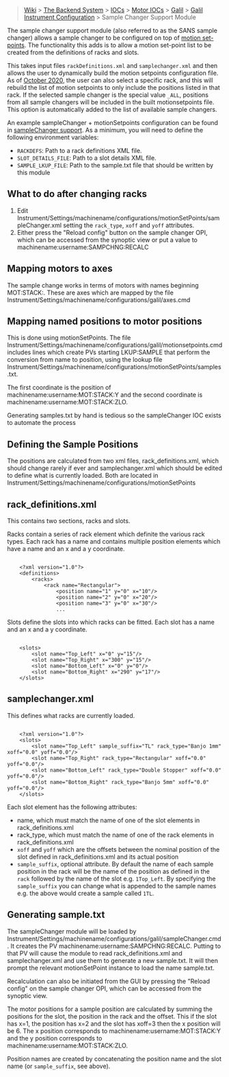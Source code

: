 > [Wiki](Home) > [The Backend System](The-Backend-System) > [IOCs](IOCs) > [Motor IOCs](Motor-IOCs) > [Galil](Galil) > [Galil Instrument Configuration](https://github.com/ISISComputingGroup/ibex_developers_manual/wiki/Galil-Instrument-Configuration) > Sample Changer Support Module

The sample changer support module (also referred to as the SANS sample changer) allows a sample changer to be configured on top of [motion set-points](Motion-Set-points). The functionality this adds is to allow a motion set-point list to be created from the definitions of racks and slots.

This takes input files `rackDefinitions.xml` and `samplechanger.xml` and then allows the user to dynamically build the motion setpoints configuration file. As of [October 2020](https://github.com/ISISComputingGroup/IBEX/issues/5720), the user can also select a specific rack, and this will rebuild the list of motion setpoints to only include the positions listed in that rack. If the selected sample changer is the special value `_ALL`, positions from all sample changers will be included in the built motionsetpoints file. This option is automatically added to the list of available sample changers.

An example sampleChanger + motionSetpoints configuration can be found in [sampleChanger support](https://github.com/ISISComputingGroup/EPICS-sampleChanger/tree/master/settings/sans_sample_changer). As a minimum, you will need to define the following environment variables:
- `RACKDEFS`: Path to a rack definitions XML file.
- `SLOT_DETAILS_FILE`: Path to a slot details XML file.
- `SAMPLE_LKUP_FILE`: Path to the sample.txt file that should be written by this module

## What to do after changing racks

1. Edit Instrument/Settings/machinename/configurations/motionSetPoints/sampleChanger.xml setting the `rack_type`, `xoff` and `yoff` attributes.
1. Either press the "Reload config" button on the sample changer OPI, which can be accessed from the synoptic view or put a value to machinename:username:SAMPCHNG:RECALC

## Mapping motors to axes

The sample change works in terms of motors with names beginning MOT:STACK:. 
These are axes which are mapped by the file Instrument/Settings/machinename/configurations/galil/axes.cmd

## Mapping named positions to motor positions

This is done using motionSetPoints.
The file Instrument/Settings/machinename/configurations/galil/motionsetpoints.cmd includes lines which 
create PVs starting LKUP:SAMPLE that perform the conversion from name to position, using the 
lookup file Instrument/Settings/machinename/configurations/motionSetPoints/samples.txt.

The first coordinate is the position of machinename:username:MOT:STACK:Y 
and the second coordinate is machinename:username:MOT:STACK:ZLO.

Generating samples.txt by hand is tedious so the sampleChanger IOC exists to automate the process

## Defining the Sample Positions

The positions are calculated from two xml files, rack_definitions.xml, which should change rarely if ever
and samplechanger.xml which should be edited to define what is currently loaded.
Both are located in Instrument/Settings/machinename/configurations/motionSetPoints

## rack_definitions.xml

This contains two sections, racks and slots.

Racks contain a series of rack element which definite the various rack types. 
Each rack has a name and contains multiple position elements which have a name and an x and a y coordinate.

```

	<?xml version="1.0"?>
	<definitions>
		<racks>
			<rack name="Rectangular">
				<position name="1" y="0" x="10"/>
				<position name="2" y="0" x="20"/>
				<position name="3" y="0" x="30"/>
				...
```

Slots define the slots into which racks can be fitted.
Each slot has a name and an x and a y coordinate.

```

	<slots>
		<slot name="Top_Left" x="0" y="15"/>
		<slot name="Top_Right" x="300" y="15"/>
		<slot name="Bottom_Left" x="0" y="0"/>
		<slot name="Bottom_Right" x="290" y="17"/>
	</slots>
```

## samplechanger.xml

This defines what racks are currently loaded.

```

	<?xml version="1.0"?>
	<slots>
		<slot name="Top_Left" sample_suffix="TL" rack_type="Banjo 1mm" xoff="0.0" yoff="0.0"/>
		<slot name="Top_Right" rack_type="Rectangular" xoff="0.0" yoff="0.0"/>
		<slot name="Bottom_Left" rack_type="Double Stopper" xoff="0.0" yoff="0.0"/>
		<slot name="Bottom_Right" rack_type="Banjo 5mm" xoff="0.0" yoff="0.0"/>
	</slots>
```
	
Each slot element has the following attributes:

* name, which must match the name of one of the slot elements in rack_definitions.xml
* rack_type, which must match the name of one of the rack elements in rack_definitions.xml
* `xoff` and `yoff` which are the offsets between the nominal position of the slot defined in rack_definitions.xml and its actual position
* `sample_suffix`, optional attribute. By default the name of each sample position in the rack will be the name of the position as defined in the `rack` followed by the name of the slot e.g. `1Top_Left`. By specifying the `sample_suffix` you can change what is appended to the sample names e.g. the above would create a sample called `1TL`.

## Generating sample.txt

The sampleChanger module will be loaded by Instrument/Settings/machinename/configurations/galil/sampleChanger.cmd.
It creates the PV machinename:username:SAMPCHNG:RECALC. 
Putting to that PV will cause the module to read rack_definitions.xml and samplechanger.xml 
and use them to generate a new sample.txt. 
It will then prompt the relevant motionSetPoint instance to load the name sample.txt.

Recalculation can also be initiated from the GUI by pressing the "Reload config" on the sample changer OPI,
which can be accessed from the synoptic view.

The motor positions for a sample position are calculated by summing the positions for the slot, the position in the rack
and the offset. This if the slot has x=1, the position has x=2 and the slot has xoff=3 then the x position will be 6.
The x position corresponds to machinename:username:MOT:STACK:Y 
and the y position corresponds to machinename:username:MOT:STACK:ZLO.

Position names are created by concatenating the position name and the slot name (or `sample_suffix`, see above).